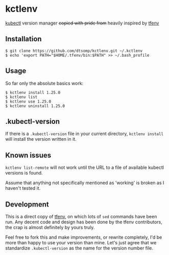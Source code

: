 # kctlenv

[kubectl](https://kubernetes.io/docs/reference/kubectl/kubectl/) version manager ~~copied with pride from~~ heavily inspired by [tfenv](https://github.com/tfutils/tfenv)

## Installation

```
$ git clone https://github.com/dtsomp/kctlenv.git ~/.kctlenv
$ echo 'export PATH="$HOME/.tfenv/bin:$PATH" >> ~/.bash_profile
```

## Usage

So far only the absolute basics work:

```
$ kctlenv install 1.25.0
$ kctlenv list
$ kctlenv use 1.25.0
$ kctlenv uninstall 1.25.0
```

## .kubectl-version

If there is a `.kubectl-version` file in your current directory, `kctlenv install` will install the version written in it.

## Known issues

`kctlenv list-remote` will not work until the URL to a file of available kubectl versions is found.

Assume that anything not specifically mentioned as 'working' is broken as I haven't tested it.

## Development

This is a direct copy of [tfenv](https://github.com/tfutils/tfenv), on which lots of `sed` commands have been run. Any decent code and design has been done by the tfenv contributors, the crap is almost definitely by yours truly.

Feel free to fork this and make improvements, or rewrite completely, I'd be more than happy to use your version than mine. Let's just agree that we standardize `.kubectl-version` as the name for the version number file.

